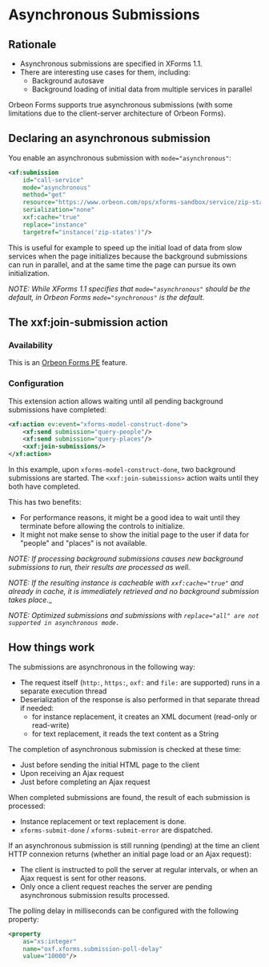# Asynchronous Submissions



## Rationale

* Asynchronous submissions are specified in XForms 1.1.
* There are interesting use cases for them, including:
    * Background autosave
    * Background loading of initial data from multiple services in parallel

Orbeon Forms supports true asynchronous submissions (with some limitations due to the client-server architecture of Orbeon Forms).

## Declaring an asynchronous submission

You enable an asynchronous submission with `mode="asynchronous"`:

```xml
<xf:submission 
    id="call-service" 
    mode="asynchronous"
    method="get" 
    resource="https://www.orbeon.com/ops/xforms-sandbox/service/zip-states"
    serialization="none" 
    xxf:cache="true"
    replace="instance" 
    targetref="instance('zip-states')"/>
```

This is useful for example to speed up the initial load of data from slow services when the page initializes because the background submissions can run in parallel, and at the same time the page can pursue its own initialization.

_NOTE: While XForms 1.1 specifies that `mode="asynchronous"` should be the default, in Orbeon Forms `mode="synchronous"` is the default._

## The xxf:join-submission action

### Availability

This is an [Orbeon Forms PE][1] feature.

### Configuration

This extension action allows waiting until all pending background submissions have completed:

```xml
<xf:action ev:event="xforms-model-construct-done">
    <xf:send submission="query-people"/>
    <xf:send submission="query-places"/>
    <xxf:join-submissions/>
</xf:action>
```

In this example, upon `xforms-model-construct-done`, two background submissions are started. The `<xxf:join-submissions>` action waits until they both have completed.

This has two benefits:

* For performance reasons, it might be a good idea to wait until they terminate before allowing the controls to initialize.
* It might not make sense to show the initial page to the user if data for "people" and "places" is not available.

_NOTE: If processing background submissions causes new background submissions to run, their results are processed as well._

_NOTE: If the resulting instance is cacheable with `xxf:cache="true"` and already in cache, it is immediately retrieved and no background submission takes place.__

_NOTE: Optimized submissions and submissions with `replace="all" are not supported in asynchronous mode.`_

## How things work

The submissions are asynchronous in the following way:

* The request itself (`http:`, `https:`, `oxf:` and `file:` are supported) runs in a separate execution thread
* Deserialization of the response is also performed in that separate thread if needed:
    * for instance replacement, it creates an XML document (read-only or read-write)
    * for text replacement, it reads the text content as a String

The completion of asynchronous submission is checked at these time:

* Just before sending the initial HTML page to the client
* Upon receiving an Ajax request
* Just before completing an Ajax request

When completed submissions are found, the result of each submission is processed:

* Instance replacement or text replacement is done.
* `xforms-submit-done` / `xforms-submit-error` are dispatched.

If an asynchronous submission is still running (pending) at the time an client HTTP connexion returns (whether an initial page load or an Ajax request):

* The client is instructed to poll the server at regular intervals, or when an Ajax request is sent for other reasons.
* Only once a client request reaches the server are pending asynchronous submission results processed.

The polling delay in milliseconds can be configured with the following property:

```xml
<property 
    as="xs:integer" 
    name="oxf.xforms.submission-poll-delay" 
    value="10000"/>
```

[1]: https://www.orbeon.com/download

